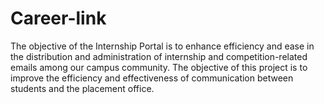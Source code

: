 # Career-link
The objective of the Internship Portal is to enhance efficiency and ease in the distribution and administration of internship and competition-related emails among our campus community. The objective of this project is to improve the efficiency and effectiveness of communication between students and the placement office.
